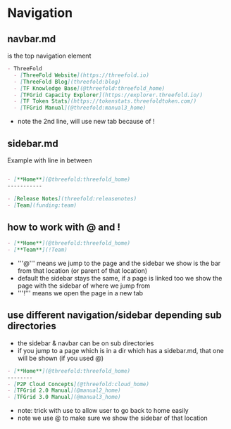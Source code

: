 # Navigation

## navbar.md

is the top navigation element

```markdown
- ThreeFold
  - [ThreeFold Website](https://threefold.io)
  - [ThreeFold Blog](threefold:blog)
  - [TF Knowledge Base](@threefold:threefold_home)
  - [TFGrid Capacity Explorer](https://explorer.threefold.io/)
  - [TF Token Stats](https://tokenstats.threefoldtoken.com/)
  - [TFGrid Manual](@threefold:manual3_home)

```

- note the 2nd line, will use new tab because of !

## sidebar.md

Example with line in between

```markdown

- [**Home**](@threefold:threefold_home)
-----------

- [Release Notes](threefold:releasenotes)
- [Team](funding:team)

```

## how to work with @ and !

```markdown
- [**Home**](@threefold:threefold_home)
- [**Team**](!Team)
```

- '''@''' means we jump to the page and the sidebar we show is the bar from that location (or parent of that location)
- default the sidebar stays the same, if a page is linked too we show the page with the sidebar of where we jump from
- '''!''' means we open the page in a new tab

## use different navigation/sidebar depending sub directories

- the sidebar & navbar can be on sub directories
- if you jump to a page which is in  a dir which has a sidebar.md, that one will be shown (if you used @)


```markdown
- [**Home**](@threefold:threefold_home)
--------
- [P2P Cloud Concepts](@threefold:cloud_home)
- [TFGrid 2.0 Manual](@manual2_home)
- [TFGrid 3.0 Manual](@manual3_home)
```

- note: trick with use to allow user to go back to home easily
- note we use @ to make sure we show the sidebar of that location
